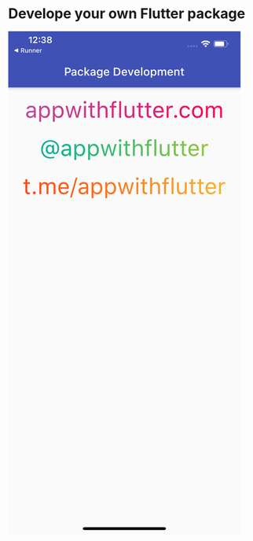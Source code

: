 # Develope your own Flutter package

![WhatsApp ui redesign in Flutter](/ss/flutter-package-development.png)


